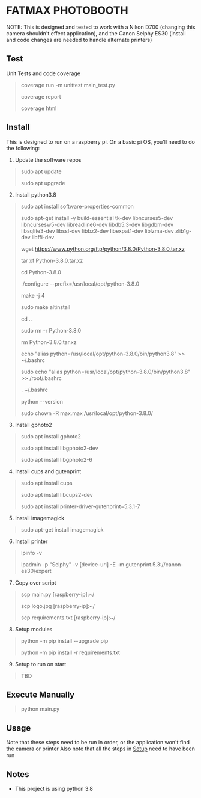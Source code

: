 # FATMAX PHOTOBOOTH

NOTE: This is designed and tested to work with a Nikon D700 (changing this camera shouldn't effect application),
and the Canon Selphy ES30 (install and code changes are needed to handle alternate printers) 

## Test
Unit Tests and code coverage
> coverage run -m unittest main_test.py
> 
> coverage report
> 
> coverage html

## Install
This is designed to run on a raspberry pi. On a basic pi OS, you'll need to do the following:
1. Update the software repos
> sudo apt update 
>
> sudo apt upgrade
2. Install python3.8
> sudo apt install software-properties-common
> 
> sudo apt-get install -y build-essential tk-dev libncurses5-dev libncursesw5-dev libreadline6-dev libdb5.3-dev libgdbm-dev libsqlite3-dev libssl-dev libbz2-dev libexpat1-dev liblzma-dev zlib1g-dev libffi-dev
> 
> wget https://www.python.org/ftp/python/3.8.0/Python-3.8.0.tar.xz
>
> tar xf Python-3.8.0.tar.xz
>
> cd Python-3.8.0
>
> ./configure --prefix=/usr/local/opt/python-3.8.0
> 
> make -j 4
> 
> sudo make altinstall
> 
> cd ..
>
> sudo rm -r Python-3.8.0
>
> rm Python-3.8.0.tar.xz
>
> echo "alias python=/usr/local/opt/python-3.8.0/bin/python3.8" >> ~/.bashrc
> 
> sudo echo "alias python=/usr/local/opt/python-3.8.0/bin/python3.8" >> /root/.bashrc
>
> . ~/.bashrc
> 
> python --version
> 
> sudo chown -R max.max /usr/local/opt/python-3.8.0/
3. Install gphoto2
> sudo apt install gphoto2
> 
> sudo apt install libgphoto2-dev
>
> sudo apt install libgphoto2-6
4. Install cups and gutenprint
> sudo apt install cups
> 
> sudo apt install libcups2-dev
> 
> sudo apt install printer-driver-gutenprint=5.3.1-7
5. Install imagemagick
> sudo apt-get install imagemagick
6. Install printer
> lpinfo -v
> 
> lpadmin -p "Selphy" -v [device-uri] -E -m gutenprint.5.3://canon-es30/expert
7. Copy over script
> scp main.py [raspberry-ip]:~/
> 
> scp logo.jpg [raspberry-ip]:~/
> 
> scp requirements.txt [raspberry-ip]:~/
8. Setup modules
> python -m pip install --upgrade pip
> 
> python -m pip install -r requirements.txt
9. Setup to run on start
> TBD

## Execute Manually
> python main.py

## Usage
Note that these steps need to be run in order, or the application won't find the camera or printer
Also note that all the steps in [Setup](#setup) need to have been run

## Notes
- This project is using python 3.8

